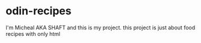 # odin-recipes

I'm Micheal AKA SHAFT and this is my project.
this project is just about food recipes with only html
